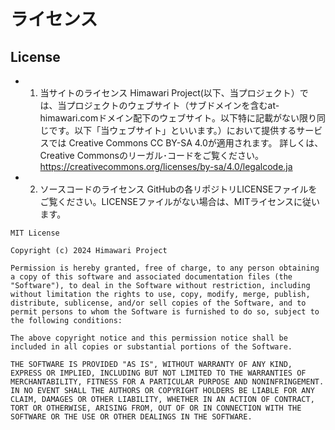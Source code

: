 # ライセンス
## License

- 1. 当サイトのライセンス Himawari Project(以下、当プロジェクト）では、当プロジェクトのウェブサイト（サブドメインを含むat-himawari.comドメイン配下のウェブサイト。以下特に記載がない限り同じです。以下「当ウェブサイト」といいます。）において提供するサービスでは Creative Commons CC BY-SA 4.0が適用されます。 詳しくは、Creative Commonsのリーガル･コードをご覧ください。
<https://creativecommons.org/licenses/by-sa/4.0/legalcode.ja>

- 2. ソースコードのライセンス GitHubの各リポジトリLICENSEファイルをご覧ください。LICENSEファイルがない場合は、MITライセンスに従います。

```
MIT License

Copyright (c) 2024 Himawari Project

Permission is hereby granted, free of charge, to any person obtaining a copy of this software and associated documentation files (the "Software"), to deal in the Software without restriction, including without limitation the rights to use, copy, modify, merge, publish, distribute, sublicense, and/or sell copies of the Software, and to permit persons to whom the Software is furnished to do so, subject to the following conditions:

The above copyright notice and this permission notice shall be included in all copies or substantial portions of the Software.

THE SOFTWARE IS PROVIDED "AS IS", WITHOUT WARRANTY OF ANY KIND, EXPRESS OR IMPLIED, INCLUDING BUT NOT LIMITED TO THE WARRANTIES OF MERCHANTABILITY, FITNESS FOR A PARTICULAR PURPOSE AND NONINFRINGEMENT. IN NO EVENT SHALL THE AUTHORS OR COPYRIGHT HOLDERS BE LIABLE FOR ANY CLAIM, DAMAGES OR OTHER LIABILITY, WHETHER IN AN ACTION OF CONTRACT, TORT OR OTHERWISE, ARISING FROM, OUT OF OR IN CONNECTION WITH THE SOFTWARE OR THE USE OR OTHER DEALINGS IN THE SOFTWARE.
```
